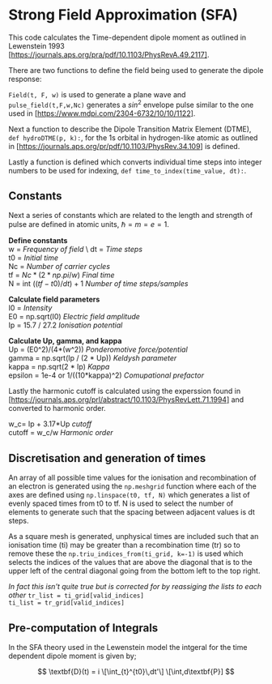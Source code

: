 # Strong Field Approximation (SFA)

This code calculates the Time-dependent dipole moment as outlined in Lewenstein 1993 [https://journals.aps.org/pra/pdf/10.1103/PhysRevA.49.2117].

There are two functions to define the field being used to generate the dipole response:

`Field(t, F, w)` is used to generate a plane wave and `pulse_field(t,F,w,Nc)` generates a  $sin^2$ envelope pulse similar to the one used in [https://www.mdpi.com/2304-6732/10/10/1122].

Next a function to describe the Dipole Transition Matrix Element (DTME), `def hydroDTME(p, k):`, for the 1s orbital in hydrogen-like atomic as outlined in [https://journals.aps.org/pr/pdf/10.1103/PhysRev.34.109] is defined. 


Lastly a function is defined which converts individual time steps into integer numbers to be used for indexing, `def time_to_index(time_value, dt):`.

## Constants 
Next a series of constants which are related to the length and strength of pulse are defined in atomic units, $\hslash = m = e = 1$.

**Define constants**\
w =  _Frequency of field_ \ 
dt =  _Time steps_\
t0 =  _Initial time_\
Nc =  _Number of carrier cycles_\
tf = $Nc*(2 * np.pi / w)$  _Final time_\
N = int $((tf-t0)/dt)+1$ _Number of time steps/samples_ 
 
**Calculate field parameters**\
I0 = _Intensity_\
E0 = np.sqrt(I0)  _Electric field amplitude_\
Ip = 15.7 / 27.2  _Ionisation potential_ 

**Calculate Up, gamma, and kappa**\
Up = (E0^2)/(4*(w^2))  _Ponderomotive force/potential_\
gamma = np.sqrt(Ip / (2 * Up))  _Keldysh parameter_\
kappa = np.sqrt(2 * Ip)  _Kappa_\
epsilon = 1e-4 or 1/((10*kappa)^2)  _Comupational prefactor_ 

Lastly the harmonic cutoff is calculated using the experssion found in [https://journals.aps.org/prl/abstract/10.1103/PhysRevLett.71.1994] and converted to harmonic order. 

w_c= Ip + 3.17*Up _cutoff_\
cutoff = w_c/w    _Harmonic order_

## Discretisation and generation of times 

An array of all possible time values for the ionisation and recombination of an electron is generated using the `np.meshgrid` function where each of the axes are defined using `np.linspace(t0, tf, N)` which generates a list of evenly spaced times from t0 to tf. N is used to select the number of elements to generate such that the spacing between adjacent values is dt steps. 

As a square mesh is generated, unphysical times are included such that an ionisation time (ti) may be greater than a recombination time (tr) so to remove these the `np.triu_indices_from(ti_grid, k=-1)` is used which selects the indices of the values that are above the diagonal that is to the upper left of the central diagonal going from the bottom left to the top right. 

_In fact this isn't quite true but is corrected for by reassiging the lists to each other_
`tr_list = ti_grid[valid_indices]`  
`ti_list = tr_grid[valid_indices]`

## Pre-computation of Integrals 

In the SFA theory used in the Lewenstein model the intgeral for the time dependent dipole moment is given by;

$$
\textbf{D}(t) = i \[\int_{t}^{t0}\,dt'\] \[\int,d\textbf{P}]
$$
